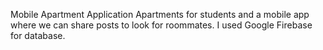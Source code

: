Mobile Apartment Application
Apartments for students and a mobile app where we can share posts to look for roommates. I used Google Firebase for database.

